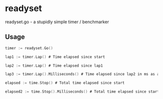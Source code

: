 # readyset

readyset.go - a stupidly simple timer / benchmarker

## Usage

```go
timer := readyset.Go()

lap1 := timer.Lap() # Time elapsed since start

lap2 := timer.Lap() # Time elapsed since lap1

lap3 := timer.Lap().Milliseconds() # Time elapsed since lap2 in ms as an int64

elapsed := time.Stop() # Total time elapsed since start

elapsed2 := time.Stop().Milliseconds() # Total time elapsed since start in ms as an int64

```
